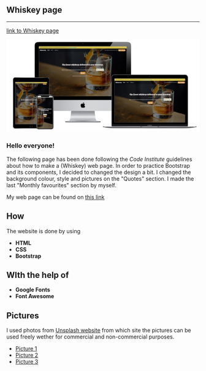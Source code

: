## Whiskey page
***

[link to Whiskey page](https://gillem.github.io/Whisky_page/.)

![pic](images/whiskey_page.png)


### Hello everyone!

The following page has been done following the *Code Institute* guidelines about how to make 
a (Whiskey) web page. In order to practice Bootstrap and its components, I decided to changed the design a bit. 
I changed the background colour, style and pictures on the "Quotes" section.
I made the last "Monthly favourites" section by myself.

My web page can be found on [this link](https://gillem.github.io/bootstrap4/.)



How
-------------

The website is done by using

- **HTML**
- **CSS** 
- **Bootstrap**  

WIth the help of
-------------
- **Google Fonts**
- **Font Awesome** 


Pictures
-------------
I used photos from [Unsplash website](https://unsplash.com/photos/dmkmrNptMpw) from which site the pictures
can be used freely wether for commercial and non-commercial purposes.

  - [Picture 1](https://unsplash.com/photos/dmkmrNptMpw)
  - [Picture 2](https://unsplash.com/photos/_H6wpor9mjs)
  - [Picture 3](https://unsplash.com/photos/RiDxDgHg7pw)


